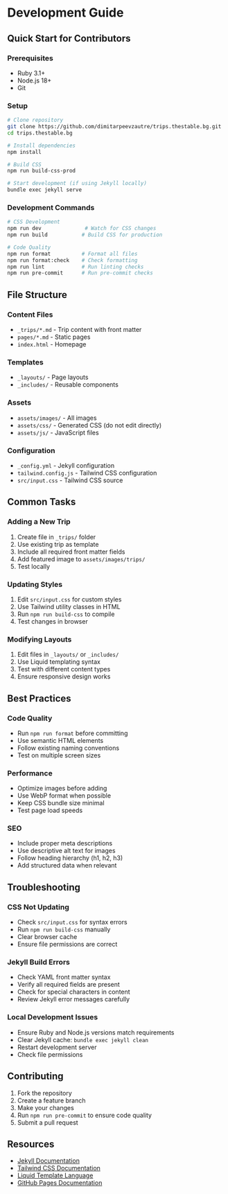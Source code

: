 # Development Guide

## Quick Start for Contributors

### Prerequisites

- Ruby 3.1+
- Node.js 18+
- Git

### Setup

```bash
# Clone repository
git clone https://github.com/dimitarpeevzautre/trips.thestable.bg.git
cd trips.thestable.bg

# Install dependencies
npm install

# Build CSS
npm run build-css-prod

# Start development (if using Jekyll locally)
bundle exec jekyll serve
```

### Development Commands

```bash
# CSS Development
npm run dev              # Watch for CSS changes
npm run build           # Build CSS for production

# Code Quality
npm run format          # Format all files
npm run format:check    # Check formatting
npm run lint            # Run linting checks
npm run pre-commit      # Run pre-commit checks
```

## File Structure

### Content Files

- `_trips/*.md` - Trip content with front matter
- `pages/*.md` - Static pages
- `index.html` - Homepage

### Templates

- `_layouts/` - Page layouts
- `_includes/` - Reusable components

### Assets

- `assets/images/` - All images
- `assets/css/` - Generated CSS (do not edit directly)
- `assets/js/` - JavaScript files

### Configuration

- `_config.yml` - Jekyll configuration
- `tailwind.config.js` - Tailwind CSS configuration
- `src/input.css` - Tailwind CSS source

## Common Tasks

### Adding a New Trip

1. Create file in `_trips/` folder
2. Use existing trip as template
3. Include all required front matter fields
4. Add featured image to `assets/images/trips/`
5. Test locally

### Updating Styles

1. Edit `src/input.css` for custom styles
2. Use Tailwind utility classes in HTML
3. Run `npm run build-css` to compile
4. Test changes in browser

### Modifying Layouts

1. Edit files in `_layouts/` or `_includes/`
2. Use Liquid templating syntax
3. Test with different content types
4. Ensure responsive design works

## Best Practices

### Code Quality

- Run `npm run format` before committing
- Use semantic HTML elements
- Follow existing naming conventions
- Test on multiple screen sizes

### Performance

- Optimize images before adding
- Use WebP format when possible
- Keep CSS bundle size minimal
- Test page load speeds

### SEO

- Include proper meta descriptions
- Use descriptive alt text for images
- Follow heading hierarchy (h1, h2, h3)
- Add structured data when relevant

## Troubleshooting

### CSS Not Updating

- Check `src/input.css` for syntax errors
- Run `npm run build-css` manually
- Clear browser cache
- Ensure file permissions are correct

### Jekyll Build Errors

- Check YAML front matter syntax
- Verify all required fields are present
- Check for special characters in content
- Review Jekyll error messages carefully

### Local Development Issues

- Ensure Ruby and Node.js versions match requirements
- Clear Jekyll cache: `bundle exec jekyll clean`
- Restart development server
- Check file permissions

## Contributing

1. Fork the repository
2. Create a feature branch
3. Make your changes
4. Run `npm run pre-commit` to ensure code quality
5. Submit a pull request

## Resources

- [Jekyll Documentation](https://jekyllrb.com/docs/)
- [Tailwind CSS Documentation](https://tailwindcss.com/docs)
- [Liquid Template Language](https://shopify.github.io/liquid/)
- [GitHub Pages Documentation](https://docs.github.com/en/pages)
